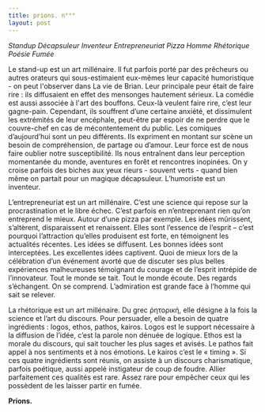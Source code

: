 ```yaml
---
title: prions. n°°°
layout: post
---
```


*Standup Décapsuleur Inventeur*
*Entrepreneuriat Pizza Homme*
*Rhétorique Poésie Fumée*

Le stand-up est un art millénaire. Il fut parfois porté par des prêcheurs ou autres orateurs qui sous-estimaient eux-mêmes leur capacité humoristique - on peut l'observer dans La vie de Brian. Leur principale peur était de faire rire : ils diffusaient en effet des mensonges hautement sérieux. La comédie est aussi associée à l'art des bouffons. Ceux-là veulent faire rire, c’est leur gagne-pain. Cependant, ils souffrent d’une certaine anxiété, et dissimulent les extrémités de leur encéphale, peut-être par espoir de ne perdre que le couvre-chef en cas de mécontentement du public. Les comiques d’aujourd’hui sont un peu différents. Ils expriment en montant sur scène un besoin de compréhension, de partage ou d’amour. Leur force est de nous faire oublier notre susceptibilité. Ils nous entraînent dans leur perception momentanée du monde, aventures en forêt et rencontres inopinées. On y croise parfois des biches aux yeux rieurs - souvent verts - quand bien même on partait pour un magique décapsuleur. L’humoriste est un inventeur.

L’entrepreneuriat est un art millénaire. C’est une science qui repose sur la procrastination et le libre échec. C’est parfois en n’entreprenant rien qu’on entreprend le mieux. Autour d’une pizza par exemple. Les idées mûrissent, s’altèrent, disparaissent et renaissent. Elles sont l’essence de l’esprit – c’est pourquoi l’attraction qu’elles produisent est forte, en témoignent les actualités récentes. Les idées se diffusent. Les bonnes idées sont interceptées. Les excellentes idées captivent. Quoi de mieux lors de la célébration d’un événement avorté que de discuter ses plus belles expériences malheureuses témoignant du courage et de l’esprit intrépide de l’innovateur. Tout le monde se tait. Tout le monde écoute. Des regards s’échangent. On se comprend. L’admiration est grande face à l’homme qui sait se relever.

La rhétorique est un art millénaire. Du grec ῥητορική, elle désigne à la fois la science et l’art du discours. Pour persuader, elle a besoin de quatre ingrédients : logos, ethos, pathos, kairos. Logos est le support nécessaire à la diffusion de l’idée, c’est la parole non dénuée de logique. Ethos est la morale du discours, qui sait toucher les plus sages et avisés. Le pathos fait appel à nos sentiments et à nos émotions. Le kairos c’est le « timing ». Si ces quatre ingrédients sont réunis, on assiste à un discours charismatique, parfois poétique, aussi appelé instigateur de coup de foudre. Allier parfaitement ces qualités est rare. Assez rare pour empêcher ceux qui les possèdent de les laisser partir en fumée.

**Prions.**
